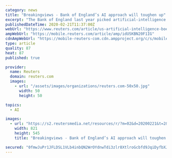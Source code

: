 ```yaml
---
category: news
title: "Breakingviews - Bank of England’s AI approach will toughen up"
excerpt: "The Bank of England last year picked artificial-intelligence pioneer Alan Turing as the face of its new 50-pound note. It’s an apt choice given the central bank will quickly have to figure out how to ensure that the spread of smart robots throughout finance is a force for good rather than a destabilising influence."
publishedDateTime: 2020-02-21T11:37:00Z
webUrl: "https://www.reuters.com/article/us-artificial-intelligence-boe-breakingv-idUSKBN20F1IG"
ampWebUrl: "https://mobile.reuters.com/article/amp/idUSKBN20F1IG"
cdnAmpWebUrl: "https://mobile-reuters-com.cdn.ampproject.org/c/s/mobile.reuters.com/article/amp/idUSKBN20F1IG"
type: article
quality: 87
heat: 87
published: true

provider:
  name: Reuters
  domain: reuters.com
  images:
    - url: "/assets/images/organizations/reuters.com-50x50.jpg"
      width: 50
      height: 50

topics:
  - AI

images:
  - url: "https://s2.reutersmedia.net/resources/r/?m=02&d=20200221&t=2&i=1493276874&w=&fh=545px&fw=&ll=&pl=&sq=&r=LYNXMPEG1K0ZD"
    width: 821
    height: 545
    title: "Breakingviews - Bank of England’s AI approach will toughen up"

secured: "0fmwJuPr1JFLDSL1VLb4inbQN2WrOYdnwTdi3zlr8XtlroGcbfd9JqiDyfbXJ5L6NBZMGn+K7PTpGiqKHmGzb0jiVJxxiRXpiuqf3Pxx29O345yMYdJASrhXLMqXM/TLVhyaI5V6K349sNttAJ9BSKHSo1g9tSdFa7V7VuJaHQuVcyKRXZs9EGp9FNX44cOUCD6WwUZwteZ6QeQSKSCTHHI8jFDYqJOmcpSqN3bYjflppGXW83z//l03ey1MPhFxg/QicAb0RcUmg2rfSWdfpm89ijZgZbb9gBhtZ94MPV+cvLWtzlmF+5t3mRWQf8Oj;I9gt8GcrzlWjYncZKzgfQQ=="
---
```


